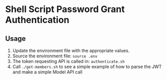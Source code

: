 # Shell Script Password Grant Authentication
## Usage
1. Update the environment file with the appropriate values.
1. Source the environment file: `source .env`
1. The token requesting API is called in: `authenticate.sh`
1. Call `./get-members.sh` to see a simple example of how to parse the JWT and make a simple Model API call
